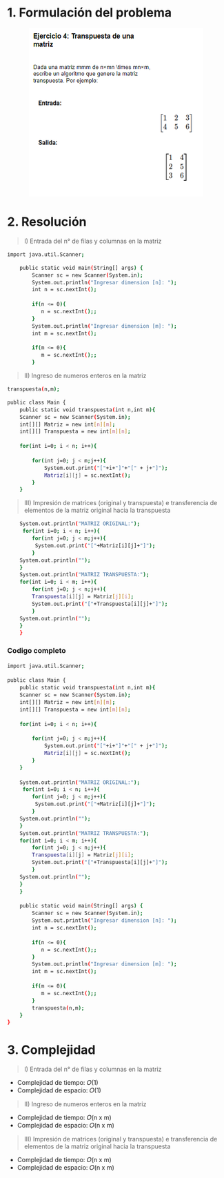 # 1. Formulación del problema

<p align="center">
  <img src="image.png" alt="Imagen del ejercicio n°4" />
</p>

# 2. Resolución

> I) Entrada del n° de filas y columnas en la matriz

```bash
import java.util.Scanner;
```

```bash
    public static void main(String[] args) {
        Scanner sc = new Scanner(System.in);
        System.out.println("Ingresar dimension [n]: ");
        int n = sc.nextInt();
        
        if(n <= 0){
           n = sc.nextInt();;
        }  
        System.out.println("Ingresar dimension [m]: ");
        int m = sc.nextInt();
        
        if(m <= 0){
           m = sc.nextInt();;
        } 
```

> II) Ingreso de numeros enteros en la matriz 
```bash
transpuesta(n,m);
```

```bash
public class Main {
    public static void transpuesta(int n,int m){
    Scanner sc = new Scanner(System.in);
    int[][] Matriz = new int[n][m]; 
    int[][] Transpuesta = new int[m][n];
    
    for(int i=0; i < n; i++){
        
        for(int j=0; j < m;j++){
            System.out.print("["+i+"]"+"[" + j+"]");
            Matriz[i][j] = sc.nextInt();           
        }
    }
```
> III) Impresión de matrices (original y transpuesta) e transferencia de elementos de la matriz original hacia la transpuesta

```bash
    System.out.println("MATRIZ ORIGINAL:");
     for(int i=0; i < n; i++){
        for(int j=0; j < m;j++){
         System.out.print("["+Matriz[i][j]+"]"); 
        }
    System.out.println("");
    }
    System.out.println("MATRIZ TRANSPUESTA:");
    for(int i=0; i < m; i++){
        for(int j=0; j < n;j++){
        Transpuesta[i][j] = Matriz[j][i];
        System.out.print("["+Transpuesta[i][j]+"]"); 
        }
    System.out.println("");    
    }
    }
```

### Codigo completo

```bash
import java.util.Scanner;

public class Main {
    public static void transpuesta(int n,int m){
    Scanner sc = new Scanner(System.in);
    int[][] Matriz = new int[n][m]; 
    int[][] Transpuesta = new int[m][n];
    
    for(int i=0; i < n; i++){
        
        for(int j=0; j < m;j++){
            System.out.print("["+i+"]"+"[" + j+"]");
            Matriz[i][j] = sc.nextInt();           
        }
    }
    
    System.out.println("MATRIZ ORIGINAL:");
     for(int i=0; i < n; i++){
        for(int j=0; j < m;j++){
         System.out.print("["+Matriz[i][j]+"]"); 
        }
    System.out.println("");
    }
    System.out.println("MATRIZ TRANSPUESTA:");
    for(int i=0; i < m; i++){
        for(int j=0; j < n;j++){
        Transpuesta[i][j] = Matriz[j][i];
        System.out.print("["+Transpuesta[i][j]+"]"); 
        }
    System.out.println("");    
    }
    }

    public static void main(String[] args) {
        Scanner sc = new Scanner(System.in);
        System.out.println("Ingresar dimension [n]: ");
        int n = sc.nextInt();
        
        if(n <= 0){
           n = sc.nextInt();;
        }  
        System.out.println("Ingresar dimension [m]: ");
        int m = sc.nextInt();
        
        if(m <= 0){
           m = sc.nextInt();;
        } 
        transpuesta(n,m);
    }
}
```

# 3. Complejidad

> I) Entrada del n° de filas y columnas en la matriz

- Complejidad de tiempo: 𝑂(1)
- Complejidad de espacio: 𝑂(1)

> II) Ingreso de numeros enteros en la matriz

- Complejidad de tiempo: 𝑂(n x m)
- Complejidad de espacio: 𝑂(n x m)

> III) Impresión de matrices (original y transpuesta) e transferencia de elementos de la matriz original hacia la transpuesta

- Complejidad de tiempo: 𝑂(n x m)
- Complejidad de espacio: 𝑂(n x m)
